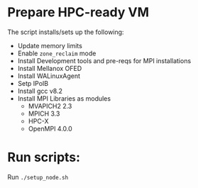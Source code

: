 # Prepare HPC-ready VM

The script installs/sets up the following:

- Update memory limits
- Enable `zone_reclaim` mode
- Install Development tools and pre-reqs for MPI installations
- Install Mellanox OFED
- Install WALinuxAgent
- Setp IPoIB
- Install gcc v8.2
- Install MPI Libraries as modules
  - MVAPICH2 2.3
  - MPICH 3.3
  - HPC-X
  - OpenMPI 4.0.0
 
 # Run scripts:
 Run `./setup_node.sh`
